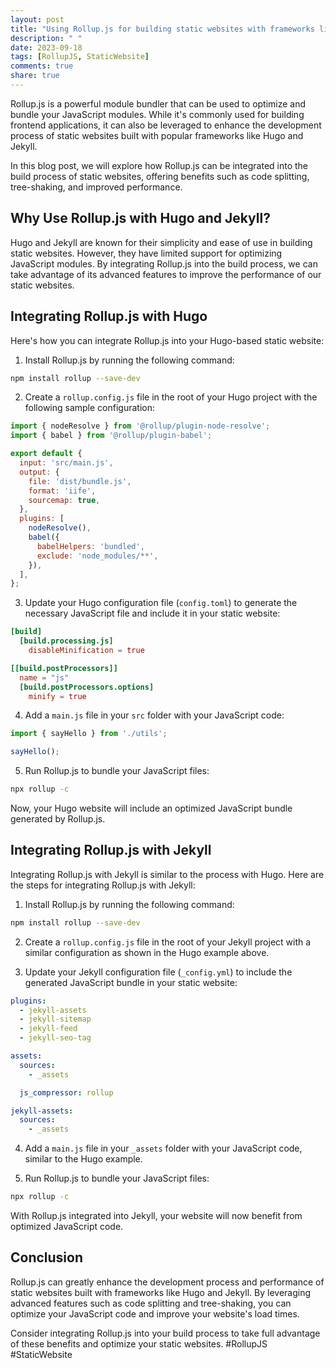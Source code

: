```yaml
---
layout: post
title: "Using Rollup.js for building static websites with frameworks like Hugo and Jekyll"
description: " "
date: 2023-09-18
tags: [RollupJS, StaticWebsite]
comments: true
share: true
---
```


Rollup.js is a powerful module bundler that can be used to optimize and bundle your JavaScript modules. While it's commonly used for building frontend applications, it can also be leveraged to enhance the development process of static websites built with popular frameworks like Hugo and Jekyll.

In this blog post, we will explore how Rollup.js can be integrated into the build process of static websites, offering benefits such as code splitting, tree-shaking, and improved performance.

## Why Use Rollup.js with Hugo and Jekyll?

Hugo and Jekyll are known for their simplicity and ease of use in building static websites. However, they have limited support for optimizing JavaScript modules. By integrating Rollup.js into the build process, we can take advantage of its advanced features to improve the performance of our static websites.

## Integrating Rollup.js with Hugo

Here's how you can integrate Rollup.js into your Hugo-based static website:

1. Install Rollup.js by running the following command:

```bash
npm install rollup --save-dev
```

2. Create a `rollup.config.js` file in the root of your Hugo project with the following sample configuration:

```javascript
import { nodeResolve } from '@rollup/plugin-node-resolve';
import { babel } from '@rollup/plugin-babel';

export default {
  input: 'src/main.js',
  output: {
    file: 'dist/bundle.js',
    format: 'iife',
    sourcemap: true,
  },
  plugins: [
    nodeResolve(),
    babel({
      babelHelpers: 'bundled',
      exclude: 'node_modules/**',
    }),
  ],
};
```

3. Update your Hugo configuration file (`config.toml`) to generate the necessary JavaScript file and include it in your static website:

```toml
[build]
  [build.processing.js]
    disableMinification = true

[[build.postProcessors]]
  name = "js"
  [build.postProcessors.options]
    minify = true
```

4. Add a `main.js` file in your `src` folder with your JavaScript code:

```javascript
import { sayHello } from './utils';

sayHello();
```

5. Run Rollup.js to bundle your JavaScript files:

```bash
npx rollup -c
```

Now, your Hugo website will include an optimized JavaScript bundle generated by Rollup.js.

## Integrating Rollup.js with Jekyll

Integrating Rollup.js with Jekyll is similar to the process with Hugo. Here are the steps for integrating Rollup.js with Jekyll:

1. Install Rollup.js by running the following command:

```bash
npm install rollup --save-dev
```

2. Create a `rollup.config.js` file in the root of your Jekyll project with a similar configuration as shown in the Hugo example above.

3. Update your Jekyll configuration file (`_config.yml`) to include the generated JavaScript bundle in your static website:

```yaml
plugins:
  - jekyll-assets
  - jekyll-sitemap
  - jekyll-feed
  - jekyll-seo-tag

assets:
  sources:
    - _assets

  js_compressor: rollup

jekyll-assets:
  sources:
    - _assets
```

4. Add a `main.js` file in your `_assets` folder with your JavaScript code, similar to the Hugo example.

5. Run Rollup.js to bundle your JavaScript files:

```bash
npx rollup -c
```

With Rollup.js integrated into Jekyll, your website will now benefit from optimized JavaScript code.

## Conclusion

Rollup.js can greatly enhance the development process and performance of static websites built with frameworks like Hugo and Jekyll. By leveraging advanced features such as code splitting and tree-shaking, you can optimize your JavaScript code and improve your website's load times.

Consider integrating Rollup.js into your build process to take full advantage of these benefits and optimize your static websites. #RollupJS #StaticWebsite